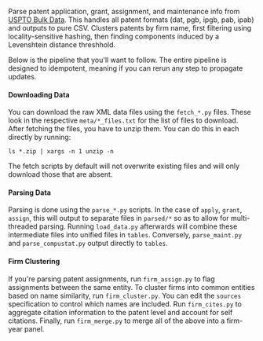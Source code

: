 Parse patent application, grant, assignment, and maintenance info from [USPTO Bulk Data](https://bulkdata.uspto.gov/). This handles all patent formats (dat, pgb, ipgb, pab, ipab) and outputs to pure CSV. Clusters patents by firm name, first filtering using locality-sensitive hashing, then finding components induced by a Levenshtein distance threshhold.

Below is the pipeline that you'll want to follow. The entire pipeline is designed to idempotent, meaning if you can rerun any step to propagate updates.

#### Downloading Data

You can download the raw XML data files using the `fetch_*.py` files. These look in the respective `meta/*_files.txt` for the list of files to download. After fetching the files, you have to unzip them. You can do this in each directly by running:

`ls *.zip | xargs -n 1 unzip -n`

The fetch scripts by default will not overwrite existing files and will only download those that are absent.

#### Parsing Data

Parsing is done using the `parse_*.py` scripts. In the case of `apply`, `grant`, `assign`, this will output to separate files in `parsed/*` so as to allow for multi-threaded parsing. Running `load_data.py` afterwards will combine these intermediate files into unified files in `tables`. Conversely, `parse_maint.py` and `parse_compustat.py` output directly to `tables`.

#### Firm Clustering

If you're parsing patent assignments, run `firm_assign.py` to flag assignments between the same entity. To cluster firms into common entities based on name similarity, run `firm_cluster.py`. You can edit the `sources` specification to control which names are included. Run `firm_cites.py` to aggregate citation information to the patent level and account for self citations. Finally, run `firm_merge.py` to merge all of the above into a firm-year panel.
